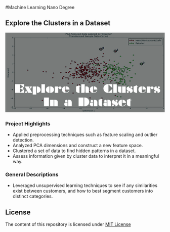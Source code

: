 #Machine Learning Nano Degree
## Explore the Clusters in a Dataset
![Project3 Cover Picture](https://github.com/ArthurLu/MLND.Project3/blob/master/Cover%20Picture.jpg "Project3 Cover Picture")

### Project Highlights
  * Applied preprocessing techniques such as feature scaling and outlier detection.
  * Analyzed PCA dimensions and construct a new feature space.
  * Clustered a set of data to find hidden patterns in a dataset.
  * Assess information given by cluster data to interpret it in a meaningful way.
  
### General Descriptions
  * Leveraged unsupervised learning techniques to see if any similarities exist between customers, and how to best segment customers into distinct categories.
 
## License
The content of this repository is licensed under [MIT License](https://github.com/ArthurLu/MLND.Project3/blob/master/LICENSE.txt)
